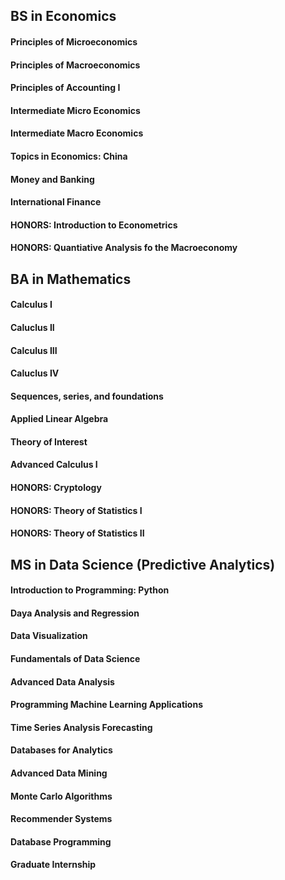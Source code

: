## BS in Economics
#### Principles of Microeconomics
#### Principles of Macroeconomics
#### Principles of Accounting I
#### Intermediate Micro Economics
#### Intermediate Macro Economics
#### Topics in Economics: China
#### Money and Banking
#### International Finance
#### HONORS: Introduction to Econometrics
#### HONORS: Quantiative Analysis fo the Macroeconomy

## BA in Mathematics
#### Calculus I
#### Caluclus II
#### Calculus III
#### Caluclus IV
#### Sequences, series, and foundations
#### Applied Linear Algebra
#### Theory of Interest
#### Advanced Calculus I
#### HONORS: Cryptology
#### HONORS: Theory of Statistics I
#### HONORS: Theory of Statistics II

## MS in Data Science (Predictive Analytics)
#### Introduction to Programming: Python
#### Daya Analysis and Regression
#### Data Visualization
#### Fundamentals of Data Science
#### Advanced Data Analysis
#### Programming Machine Learning Applications
#### Time Series Analysis Forecasting
#### Databases for Analytics
#### Advanced Data Mining
#### Monte Carlo Algorithms
#### Recommender Systems
#### Database Programming
#### Graduate Internship
